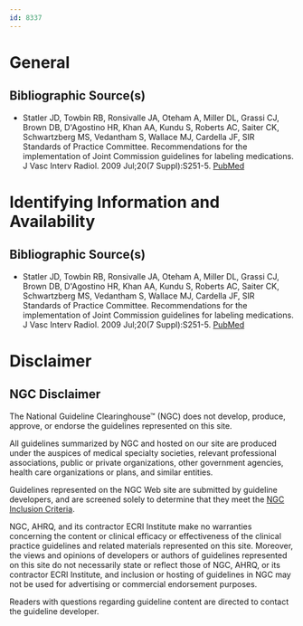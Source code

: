 ```yaml
---
id: 8337
---
```


# General

## Bibliographic Source(s)

- Statler JD, Towbin RB, Ronsivalle JA, Oteham A, Miller DL, Grassi CJ, Brown DB, D'Agostino HR, Khan AA, Kundu S, Roberts AC, Saiter CK, Schwartzberg MS, Vedantham S, Wallace MJ, Cardella JF, SIR Standards of Practice Committee. Recommendations for the implementation of Joint Commission guidelines for labeling medications. J Vasc Interv Radiol. 2009 Jul;20(7 Suppl):S251-5. [ PubMed ](http://www.ncbi.nlm.nih.gov/entrez/query.fcgi?cmd=Retrieve&db=pubmed&dopt=Abstract&list_uids=19560004)

# Identifying Information and Availability

## Bibliographic Source(s)

- Statler JD, Towbin RB, Ronsivalle JA, Oteham A, Miller DL, Grassi CJ, Brown DB, D'Agostino HR, Khan AA, Kundu S, Roberts AC, Saiter CK, Schwartzberg MS, Vedantham S, Wallace MJ, Cardella JF, SIR Standards of Practice Committee. Recommendations for the implementation of Joint Commission guidelines for labeling medications. J Vasc Interv Radiol. 2009 Jul;20(7 Suppl):S251-5. [ PubMed ](http://www.ncbi.nlm.nih.gov/entrez/query.fcgi?cmd=Retrieve&db=pubmed&dopt=Abstract&list_uids=19560004)

# Disclaimer

## NGC Disclaimer

The National Guideline Clearinghouse™ (NGC) does not develop, produce, approve, or endorse the guidelines represented on this site.

All guidelines summarized by NGC and hosted on our site are produced under the auspices of medical specialty societies, relevant professional associations, public or private organizations, other government agencies, health care organizations or plans, and similar entities.

Guidelines represented on the NGC Web site are submitted by guideline developers, and are screened solely to determine that they meet the [NGC Inclusion Criteria](/help-and-about/summaries/inclusion-criteria).

NGC, AHRQ, and its contractor ECRI Institute make no warranties concerning the content or clinical efficacy or effectiveness of the clinical practice guidelines and related materials represented on this site. Moreover, the views and opinions of developers or authors of guidelines represented on this site do not necessarily state or reflect those of NGC, AHRQ, or its contractor ECRI Institute, and inclusion or hosting of guidelines in NGC may not be used for advertising or commercial endorsement purposes.

Readers with questions regarding guideline content are directed to contact the guideline developer.

